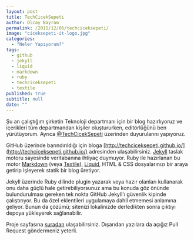 ```yaml
---
layout: post
title: TechCicekSepeti
author: Olcay Bayram
permalink: /2015/12/06/techciceksepeti/
image: "ciceksepeti-it-logo.jpg"
categories: 
  - "Neler Yapıyorum?"
tags: 
  - github
  - jekyll
  - liquid
  - markdown
  - ruby
  - techciceksepeti
  - textile
published: true
subtitle: null
date: ""
---
```


Şu an çalıştığım şirketin Teknoloji departmanı için bir blog hazırlıyoruz ve içerikleri tüm departmandan kişiler oluştururken, editörlüğünü ben yürütüyorum. Ayrıca [@TechCicekSepeti](https://twitter.com/TechCicekSepeti) üzerinden duyurularını yapıyoruz.

GitHub üzerinde barındırıldığı için bloga [http://techciceksepeti.github.io/](http://techciceksepeti.github.io/) adresinden ulaşabilirsiniz. <a href="http://jekyllrb.com/" target="_blank">Jekyll</a> taslak motoru sayesinde veritabanına ihtiyaç duymuyor. Ruby ile hazırlanan bu motor [Markdown][2] (veya [Textile][3]), [Liquid][4], HTML & CSS dosyalarınızı bir araya getirip işleyerek statik bir blog üretiyor.

Jekyll üzerinde Ruby dilinde plugin yazarak veya hazır olanları kullanarak onu daha güçlü hale getirebiliyorsunuz ama bu konuda göz önünde bulundurulması gereken tek nokta GitHub Jekyll'ı güvenlik kipinde çalıştırıyor. Bu da özel eklentileri uygulamaya dahil etmemesi anlamına geliyor. Bunun da çözümü; sitenizi lokalinizde derledikten sonra çıktıyı depoya yükleyerek sağlanabilir.

Proje sayfasına [şuradan][5] ulaşabilirsiniz. Dışarıdan yazılara da açığız Pull Request göndermeniz yeterli.

 [2]: http://daringfireball.net/projects/markdown/
 [3]: http://redcloth.org/textile
 [4]: https://github.com/Shopify/liquid/wiki
 [5]: https://github.com/techciceksepeti/techciceksepeti.github.io
